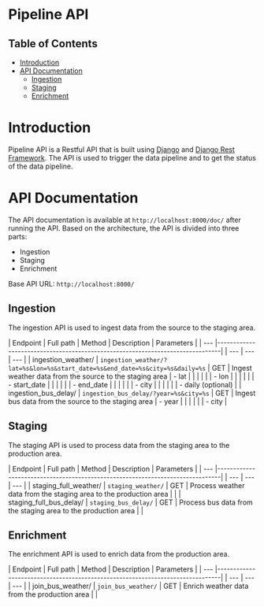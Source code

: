 # Pipeline API
## Table of Contents
- [Introduction](#introduction)
- [API Documentation](#api-documentation)
  - [Ingestion](#ingestion)
  - [Staging](#staging)
  - [Enrichment](#enrichment)

# Introduction
Pipeline API is a Restful API that is built using [Django](https://www.djangoproject.com/) and [Django Rest Framework](https://www.django-rest-framework.org/). The API is used to trigger the data pipeline and to get the status of the data pipeline.

# API Documentation
The API documentation is available at `http://localhost:8000/doc/` after running the API.
Based on the architecture, the API is divided into three parts:
- Ingestion
- Staging
- Enrichment

Base API URL: `http://localhost:8000/`
## Ingestion
The ingestion API is used to ingest data from the source to the staging area.

| Endpoint | Full path                                                                     | Method | Description | Parameters |
| --- |-------------------------------------------------------------------------------|  | --- | --- | --- |
| ingestion_weather/ | `ingestion_weather/?lat=%s&lon=%s&start_date=%s&end_date=%s&city=%s&daily=%s` | GET | Ingest weather data from the source to the staging area | - lat |
| | | | | - lon |
| | | | | - start_date |
| | | | | - end_date |
| | | | | - city |
| | | | | - daily (optional) |
| ingestion_bus_delay/ | `ingestion_bus_delay/?year=%s&city=%s` | GET | Ingest bus data from the source to the staging area | - year |
| | | | | - city |

## Staging
The staging API is used to process data from the staging area to the production area.

| Endpoint | Full path                                                                     | Method | Description | Parameters |
| --- |-------------------------------------------------------------------------------|  | --- | --- | --- |
| staging_full_weather/ | `staging_weather/` | GET | Process weather data from the staging area to the production area |  |
| staging_full_bus_delay/ | `staging_bus_delay/` | GET | Process bus data from the staging area to the production area |  |

## Enrichment
The enrichment API is used to enrich data from the production area.

| Endpoint | Full path                                                                     | Method | Description | Parameters |
| --- |-------------------------------------------------------------------------------|  | --- | --- | --- |
| join_bus_weather/ | `join_bus_weather/` | GET | Enrich weather data from the production area |  |
